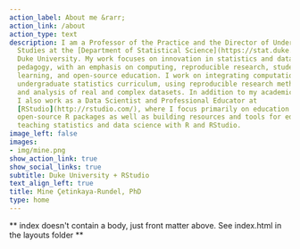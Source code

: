 ```yaml
---
action_label: About me &rarr;
action_link: /about
action_type: text
description: I am a Professor of the Practice and the Director of Undergraduate 
  Studies at the [Department of Statistical Science](https://stat.duke.edu/) at 
  Duke University. My work focuses on innovation in statistics and data science 
  pedagogy, with an emphasis on computing, reproducible research, student-centered 
  learning, and open-source education. I work on integrating computation into the 
  undergraduate statistics curriculum, using reproducible research methodologies 
  and analysis of real and complex datasets. In addition to my academic work, 
  I also work as a Data Scientist and Professional Educator at 
  [RStudio](http://rstudio.com/), where I focus primarily on education for 
  open-source R packages as well as building resources and tools for educators 
  teaching statistics and data science with R and RStudio.
image_left: false
images:
- img/mine.png
show_action_link: true
show_social_links: true
subtitle: Duke University + RStudio
text_align_left: true
title: Mine Çetinkaya-Rundel, PhD
type: home
---
```


** index doesn't contain a body, just front matter above.
See index.html in the layouts folder **
